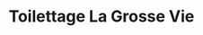 ---
title: "Toilettage La Grosse Vie"
url: /saint-boniface/toilettage-la-grosse-vie/
shop: pet grooming
---